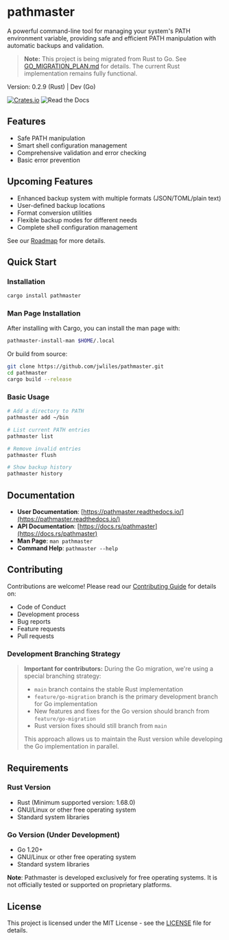 # pathmaster

A powerful command-line tool for managing your system's PATH environment variable, providing safe and efficient PATH manipulation with automatic backups and validation.

> **Note:** This project is being migrated from Rust to Go. See [GO_MIGRATION_PLAN.md](GO_MIGRATION_PLAN.md) for details. The current Rust implementation remains fully functional.

Version: 0.2.9 (Rust) | Dev (Go)

[![Crates.io](https://img.shields.io/crates/v/pathmaster.svg)](https://crates.io/crates/pathmaster)
![Read the Docs](https://img.shields.io/readthedocs/pathmaster)

## Features

- Safe PATH manipulation
- Smart shell configuration management
- Comprehensive validation and error checking
- Basic error prevention

## Upcoming Features

- Enhanced backup system with multiple formats (JSON/TOML/plain text)
- User-defined backup locations
- Format conversion utilities
- Flexible backup modes for different needs
- Complete shell configuration management

See our [Roadmap](https://pathmaster.readthedocs.io/en/latest/ROADMAP.html) for more details.

## Quick Start

### Installation

```bash
cargo install pathmaster
```

### Man Page Installation

After installing with Cargo, you can install the man page with:

```bash
pathmaster-install-man $HOME/.local
```

Or build from source:

```bash
git clone https://github.com/jwliles/pathmaster.git
cd pathmaster
cargo build --release
```

### Basic Usage

```bash
# Add a directory to PATH
pathmaster add ~/bin

# List current PATH entries
pathmaster list

# Remove invalid entries
pathmaster flush

# Show backup history
pathmaster history
```

## Documentation

- **User Documentation**: [https://pathmaster.readthedocs.io/](https://pathmaster.readthedocs.io/)
- **API Documentation**: [https://docs.rs/pathmaster](https://docs.rs/pathmaster)
- **Man Page**: `man pathmaster`
- **Command Help**: `pathmaster --help`

## Contributing

Contributions are welcome! Please read our [Contributing Guide](CONTRIBUTING.md) for details on:

- Code of Conduct
- Development process
- Bug reports
- Feature requests
- Pull requests

### Development Branching Strategy

> **Important for contributors:** During the Go migration, we're using a special branching strategy:
> 
> - `main` branch contains the stable Rust implementation
> - `feature/go-migration` branch is the primary development branch for Go implementation
> - New features and fixes for the Go version should branch from `feature/go-migration`
> - Rust version fixes should still branch from `main`
> 
> This approach allows us to maintain the Rust version while developing the Go implementation in parallel.

## Requirements

### Rust Version
- Rust (Minimum supported version: 1.68.0)
- GNU/Linux or other free operating system
- Standard system libraries

### Go Version (Under Development)
- Go 1.20+
- GNU/Linux or other free operating system
- Standard system libraries

**Note**: Pathmaster is developed exclusively for free operating systems. It is not officially tested or supported on proprietary platforms.

## License

This project is licensed under the MIT License - see the [LICENSE](LICENSE) file for details.
